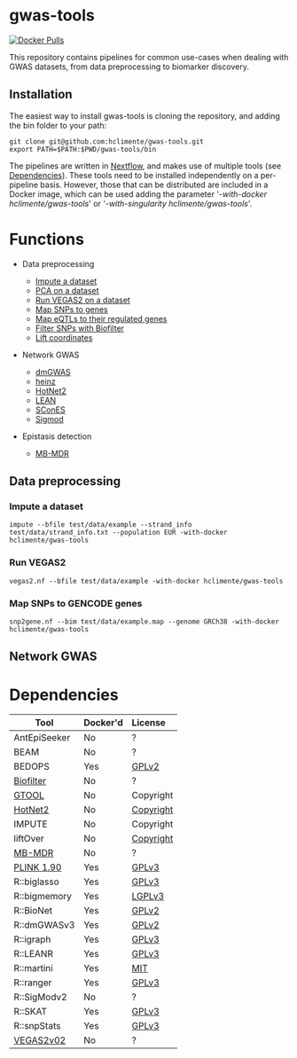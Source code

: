 # gwas-tools

[![Docker Pulls](https://img.shields.io/docker/cloud/build/hclimente/gwas-tools.svg?style=popout-square&logo=docker)](https://cloud.docker.com/swarm/hclimente/repository/docker/hclimente/gwas-tools)

This repository contains pipelines for common use-cases when dealing with GWAS datasets, from data preprocessing to biomarker discovery. 

## Installation

The easiest way to install gwas-tools is cloning the repository, and adding the bin folder to your path:

```
git clone git@github.com:hclimente/gwas-tools.git
export PATH=$PATH:$PWD/gwas-tools/bin
```

The pipelines are written in [Nextflow](https://www.nextflow.io/), and makes use of multiple tools (see [Dependencies](#dependencies)). These tools need to be installed independently on a per-pipeline basis. However, those that can be distributed are included in a Docker image, which can be used adding the parameter '*-with-docker hclimente/gwas-tools*' or '*-with-singularity hclimente/gwas-tools*'.

# Functions

- Data preprocessing
    - [Impute a dataset](#impute-a-dataset)
    - [PCA on a dataset]()
    - [Run VEGAS2 on a dataset](#run-vegas2)
    - [Map SNPs to genes](#map-snps-to-gencode-genes)
    - [Map eQTLs to their regulated genes]()
    - [Filter SNPs with Biofilter]()
    - [Lift coordinates]()

- Network GWAS
    - [dmGWAS]()
    - [heinz]()
    - [HotNet2]()
    - [LEAN]()
    - [SConES]()
    - [Sigmod]()

- Epistasis detection
    - [MB-MDR]()

## Data preprocessing

### Impute a dataset

```
impute --bfile test/data/example --strand_info test/data/strand_info.txt --population EUR -with-docker hclimente/gwas-tools
```

### Run VEGAS2

```
vegas2.nf --bfile test/data/example -with-docker hclimente/gwas-tools
```

### Map SNPs to GENCODE genes

```
snp2gene.nf --bim test/data/example.map --genome GRCh38 -with-docker hclimente/gwas-tools
```

## Network GWAS

# Dependencies

| Tool         | Docker'd | License   
| -------------|:---------|:----------
| AntEpiSeeker | No       | ?         
| BEAM         | No       | ?         
| BEDOPS       | Yes      | [GPLv2](https://github.com/bedops/bedops/blob/master/LICENSE)
| [Biofilter](https://ritchielab.org/research/research-areas/expert-knowledge-bioinformatics/methods/biofilter)    | No       | ?
| [GTOOL](https://www.well.ox.ac.uk/~cfreeman/software/gwas/gtool.html) | No       | Copyright
| [HotNet2](https://github.com/raphael-group/hotnet2) | No       | [Copyright](https://github.com/raphael-group/hotnet2/blob/master/LICENSE)
| IMPUTE       | No       | Copyright
| liftOver     | No       | [Copyright](http://hgdownload.soe.ucsc.edu/admin/exe/)
| [MB-MDR](http://bio3.giga.ulg.ac.be/index.php/software/mb-mdr/) | No       | ?
| [PLINK 1.90](https://www.cog-genomics.org/plink/1.9) | Yes      | [GPLv3](https://www.cog-genomics.org/plink/1.9/general_usage)
| R::biglasso  | Yes      | [GPLv3](https://cran.r-project.org/web/packages/biglasso/)
| R::bigmemory | Yes      | [LGPLv3](https://cran.r-project.org/web/packages/bigmemory/)
| R::BioNet    | Yes      | [GPLv2](https://bioconductor.org/packages/release/bioc/html/BioNet.html)
| R::dmGWASv3  | Yes      | [GPLv2](https://bioinfo.uth.edu/dmGWAS/dmGWAS_3.0-manual.pdf)
| R::igraph    | Yes      | [GPLv3](https://cran.r-project.org/web/packages/igraph/)
| R::LEANR     | Yes      | [GPLv3](https://cran.r-project.org/web/packages/LEANR/)
| R::martini   | Yes      | [MIT](https://bioconductor.org/packages/release/bioc/html/martini.html)
| R::ranger    | Yes      | [GPLv3](https://cran.r-project.org/web/packages/ranger/)
| R::SigModv2  | No       | ?
| R::SKAT      | Yes      | [GPLv3](https://cran.r-project.org/web/packages/SKAT/)
| R::snpStats  | Yes      | [GPLv3](http://bioconductor.org/packages/release/bioc/html/snpStats.html)
| [VEGAS2v02](https://vegas2.qimrberghofer.edu.au/) | No       | ?
